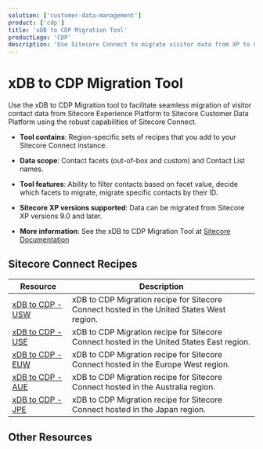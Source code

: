 ```yaml
---
solution: ['customer-data-management']
product: ['cdp']
title: 'xDB to CDP Migration Tool'
productLogo: 'CDP'
description: 'Use Sitecore Connect to migrate visitor data from XP to CDP'
---
```


# xDB to CDP Migration Tool

Use the xDB to CDP Migration tool to facilitate seamless migration of visitor contact data from Sitecore Experience Platform to Sitecore Customer Data Platform using the robust capabilities of Sitecore Connect.

- **Tool contains**: Region-specific sets of recipes that you add to your Sitecore Connect instance.

- **Data scope**: Contact facets (out-of-box and custom) and Contact List names.

- **Tool features**: Ability to filter contacts based on facet value, decide which facets to migrate, migrate specific contacts by their ID.

- **Sitecore XP versions supported**: Data can be migrated from Sitecore XP versions 9.0 and later.

- **More information**: See the xDB to CDP Migration Tool at [Sitecore Documentation](https://doc.sitecore.com/xp/en/developers/104/sitecore-experience-platform/the-xdb-to-cdp-migration-tool.html)

## Sitecore Connect Recipes

| Resource                                                                                                                                    | Description                                                                               |
| ------------------------------------------------------------------------------------------------------------------------------------------- | ----------------------------------------------------------------------------------------- |
| [xDB to CDP - USW](https://scdp.blob.core.windows.net/downloads/xDB_to_CDP_Migration/xDB_to_CDP_Migration_1.0/xDB%20to%20CDP%20-%20USW.zip) | xDB to CDP Migration recipe for Sitecore Connect hosted in the United States West region. |
| [xDB to CDP - USE](https://scdp.blob.core.windows.net/downloads/xDB_to_CDP_Migration/xDB_to_CDP_Migration_1.0/xDB%20to%20CDP%20-%20USE.zip) | xDB to CDP Migration recipe for Sitecore Connect hosted in the United States East region. |
| [xDB to CDP - EUW](https://scdp.blob.core.windows.net/downloads/xDB_to_CDP_Migration/xDB_to_CDP_Migration_1.0/xDB%20to%20CDP%20-%20EUW.zip) | xDB to CDP Migration recipe for Sitecore Connect hosted in the Europe West region.        |
| [xDB to CDP - AUE](https://scdp.blob.core.windows.net/downloads/xDB_to_CDP_Migration/xDB_to_CDP_Migration_1.0/xDB%20to%20CDP%20-%20AUE.zip) | xDB to CDP Migration recipe for Sitecore Connect hosted in the Australia region.          |
| [xDB to CDP - JPE](https://scdp.blob.core.windows.net/downloads/xDB_to_CDP_Migration/xDB_to_CDP_Migration_1.0/xDB%20to%20CDP%20-%20JPE.zip) | xDB to CDP Migration recipe for Sitecore Connect hosted in the Japan region.              |

## Other Resources

<Row columns={3}>
<Link title="Sitecore XP" link="/marketing-automation/experience-platform" />
<Link title="Sitecore CDP" link="/customer-data-management/cdp" />
<Link title="Sitecore Connect" link="/integrations/connect" />
</Row>
